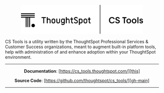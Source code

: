 <p align="center">
  <a href="https://www.thoughtspot.com/">
    <img width="400" src="docs/assets/cs_tools logo black.png" alt='ThoughtSpot | CS Tools'>
  </a>
</p>

CS Tools is a utility written by the ThoughtSpot Professional Services & Customer
Success organizations, meant to augment built-in platform tools, help with
administration of and enhance adoption within your ThoughtSpot environment.

---

<center>

  __Documentation__: [https://cs_tools.thoughtspot.com/][this]

  __Source Code__: [https://github.com/thoughtspot/cs_tools/][gh-main]

</center>

---

[this]: https://thoughtspot.github.io/cs_tools/
[gh-main]: https://github.com/thoughtspot/cs_tools/
